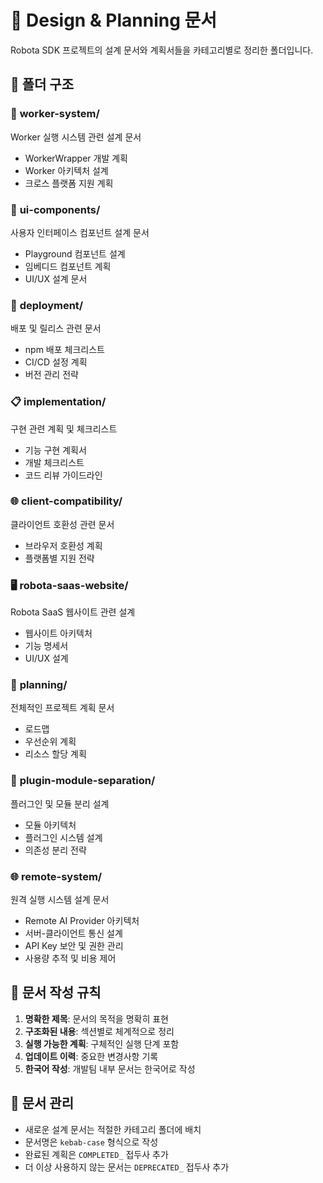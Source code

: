 # 🎨 Design & Planning 문서

Robota SDK 프로젝트의 설계 문서와 계획서들을 카테고리별로 정리한 폴더입니다.

## 📁 폴더 구조

### 🔧 **worker-system/**
Worker 실행 시스템 관련 설계 문서
- WorkerWrapper 개발 계획
- Worker 아키텍처 설계
- 크로스 플랫폼 지원 계획

### 🎨 **ui-components/**
사용자 인터페이스 컴포넌트 설계 문서
- Playground 컴포넌트 설계
- 임베디드 컴포넌트 계획
- UI/UX 설계 문서

### 🚀 **deployment/**
배포 및 릴리스 관련 문서
- npm 배포 체크리스트
- CI/CD 설정 계획
- 버전 관리 전략

### 📋 **implementation/**
구현 관련 계획 및 체크리스트
- 기능 구현 계획서
- 개발 체크리스트
- 코드 리뷰 가이드라인

### 🌐 **client-compatibility/**
클라이언트 호환성 관련 문서
- 브라우저 호환성 계획
- 플랫폼별 지원 전략

### 🖥️ **robota-saas-website/**
Robota SaaS 웹사이트 관련 설계
- 웹사이트 아키텍처
- 기능 명세서
- UI/UX 설계

### 📝 **planning/**
전체적인 프로젝트 계획 문서
- 로드맵
- 우선순위 계획
- 리소스 할당 계획

### 🔌 **plugin-module-separation/**
플러그인 및 모듈 분리 설계
- 모듈 아키텍처
- 플러그인 시스템 설계
- 의존성 분리 전략

### 🌐 **remote-system/**
원격 실행 시스템 설계 문서
- Remote AI Provider 아키텍처
- 서버-클라이언트 통신 설계
- API Key 보안 및 권한 관리
- 사용량 추적 및 비용 제어

## 📝 문서 작성 규칙

1. **명확한 제목**: 문서의 목적을 명확히 표현
2. **구조화된 내용**: 섹션별로 체계적으로 정리
3. **실행 가능한 계획**: 구체적인 실행 단계 포함
4. **업데이트 이력**: 중요한 변경사항 기록
5. **한국어 작성**: 개발팀 내부 문서는 한국어로 작성

## 🔄 문서 관리

- 새로운 설계 문서는 적절한 카테고리 폴더에 배치
- 문서명은 `kebab-case` 형식으로 작성
- 완료된 계획은 `COMPLETED_` 접두사 추가
- 더 이상 사용하지 않는 문서는 `DEPRECATED_` 접두사 추가 